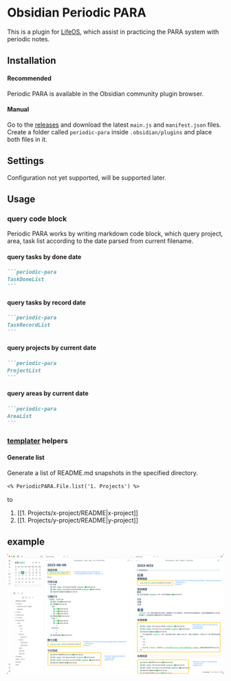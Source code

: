 # Obsidian Periodic PARA

This is a plugin for [LifeOS](https://sspai.com/post/80802), which assist in practicing the PARA system with periodic notes.

## Installation

#### Recommended
Periodic PARA is available in the Obsidian community plugin browser.

#### Manual
Go to the [releases](https://github.com/quanru/obsidian-periodic-para/releases) and download the latest `main.js` and `manifest.json` files. Create a folder called `periodic-para` inside `.obsidian/plugins` and place both files in it.

## Settings
Configuration not yet supported, will be supported later.

## Usage

### query code block

Periodic PARA works by writing markdown code block, which query project, area, task list according to the date parsed from current filename.

#### query tasks by done date

~~~markdown
```periodic-para
TaskDoneList
```
~~~

#### query tasks by record date

~~~markdown
```periodic-para
TaskRecordList
```
~~~

#### query projects by current date

~~~markdown
```periodic-para
ProjectList
```
~~~

#### query areas by current date

~~~markdown
```periodic-para
AreaList
```
~~~

### [templater](https://github.com/SilentVoid13/Templater) helpers

#### Generate list

Generate a list of README.md snapshots in the specified directory.

~~~markdown
<% PeriodicPARA.File.list('1. Projects') %>
~~~

to

1. [[1. Projects/x-project/README|x-project]]
2. [[1. Projects/y-project/README|y-project]]

## example

![](assets/periodic-para-plugin.png)
